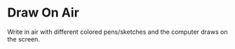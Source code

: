 # Draw On Air

Write in air with different colored pens/sketches and the computer draws on the screen.
